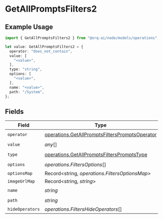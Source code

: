 # GetAllPromptsFilters2

## Example Usage

```typescript
import { GetAllPromptsFilters2 } from "@orq-ai/node/models/operations";

let value: GetAllPromptsFilters2 = {
  operator: "does_not_contain",
  value: [
    "<value>",
  ],
  type: "string",
  options: [
    "<value>",
  ],
  name: "<value>",
  path: "/System",
};
```

## Fields

| Field                                                                                                            | Type                                                                                                             | Required                                                                                                         | Description                                                                                                      |
| ---------------------------------------------------------------------------------------------------------------- | ---------------------------------------------------------------------------------------------------------------- | ---------------------------------------------------------------------------------------------------------------- | ---------------------------------------------------------------------------------------------------------------- |
| `operator`                                                                                                       | [operations.GetAllPromptsFiltersPromptsOperator](../../models/operations/getallpromptsfilterspromptsoperator.md) | :heavy_check_mark:                                                                                               | N/A                                                                                                              |
| `value`                                                                                                          | *any*[]                                                                                                          | :heavy_check_mark:                                                                                               | N/A                                                                                                              |
| `type`                                                                                                           | [operations.GetAllPromptsFiltersPromptsType](../../models/operations/getallpromptsfilterspromptstype.md)         | :heavy_check_mark:                                                                                               | N/A                                                                                                              |
| `options`                                                                                                        | *operations.FiltersOptions*[]                                                                                    | :heavy_check_mark:                                                                                               | N/A                                                                                                              |
| `optionsMap`                                                                                                     | Record<string, *operations.FiltersOptionsMap*>                                                                   | :heavy_minus_sign:                                                                                               | N/A                                                                                                              |
| `imageUrlMap`                                                                                                    | Record<string, *string*>                                                                                         | :heavy_minus_sign:                                                                                               | N/A                                                                                                              |
| `name`                                                                                                           | *string*                                                                                                         | :heavy_check_mark:                                                                                               | N/A                                                                                                              |
| `path`                                                                                                           | *string*                                                                                                         | :heavy_check_mark:                                                                                               | N/A                                                                                                              |
| `hideOperators`                                                                                                  | *operations.FiltersHideOperators*[]                                                                              | :heavy_minus_sign:                                                                                               | N/A                                                                                                              |